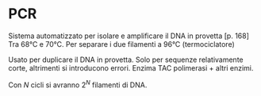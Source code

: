 # PCR
Sistema automatizzato per isolare e amplificare il DNA in provetta [p. 168]
Tra 68°C e 70°C. Per separare i due filamenti a 96°C (termociclatore)

Usato per duplicare il DNA in provetta. Solo per sequenze relativamente corte, altrimenti si introducono errori. 
Enzima TAC polimerasi + altri enzimi. 

Con $N$ cicli si avranno $2^N$ filamenti di DNA.